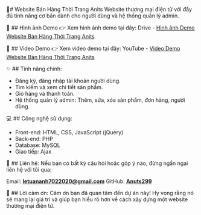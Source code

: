 🌟# Website Bán Hàng Thời Trang Anits
Website thương mại điện tử với đầy đủ tính năng cơ bản dành cho người dùng và hệ thống quản lý admin.

📸 ## Hình ảnh Demo
👉 Xem hình ảnh demo tại đây: Drive - [Hình ảnh Demo Website Bán Hàng Thời Trang Anits](https://drive.google.com/drive/folders/17VK2akxXvRWs1BOUTUZl6EpqnBvhj8zi?usp=sharing)

🎥 ## Video Demo
👉 Xem video demo tại đây: YouTube - [Video Demo Website Bán Hàng Thời Trang Anits](https://youtu.be/gsBUxZptSIk)

✨ ## Tính năng chính:
- Đăng ký, đăng nhập tài khoản người dùng.
- Tìm kiếm và xem chi tiết sản phẩm.
- Giỏ hàng và thanh toán.
- Hệ thống quản lý admin: Thêm, sửa, xóa sản phẩm, đơn hàng, người dùng.

💻 ## Công nghệ sử dụng:
- Front-end: HTML, CSS, JavaScript (jQuery)
- Back-end: PHP
- Database: MySQL
- Giao tiếp: Ajax

📝 ## Liên hệ:
Nếu bạn có bất kỳ câu hỏi hoặc góp ý nào, đừng ngần ngại liên hệ với tôi qua:

Email: **letuananh7022020@gmail.com**
GitHub: **[Anuts299](https://github.com/Anuts299)**

🙌 ## Lời cảm ơn:
Cảm ơn bạn đã quan tâm đến dự án này! Hy vọng rằng nó sẽ mang lại giá trị và giúp bạn hiểu rõ hơn về cách xây dựng một website thương mại điện tử.

